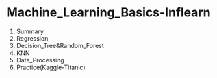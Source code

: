 # Machine_Learning_Basics-Inflearn

1. Summary
2. Regression
3. Decision_Tree&Random_Forest
4. KNN
5. Data_Processing
6. Practice(Kaggle-Titanic)
